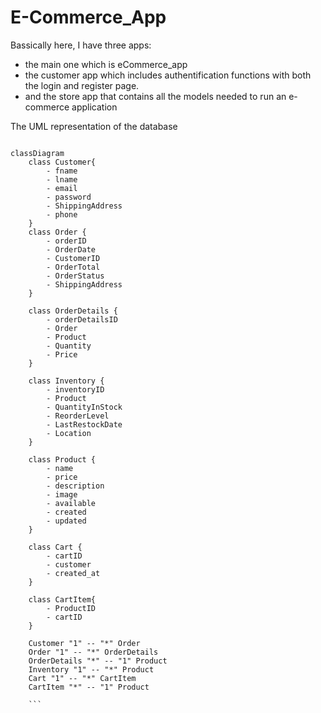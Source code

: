 # E-Commerce_App

Bassically here, I have three apps:

- the main one which is eCommerce_app
- the customer app which includes authentification functions with both the login and register page.
- and the store app that contains all the models needed to run an e-commerce application

The UML representation of the database

````mermaid

classDiagram
    class Customer{
        - fname
        - lname
        - email
        - password
        - ShippingAddress
        - phone
    }
    class Order {
        - orderID
        - OrderDate
        - CustomerID
        - OrderTotal
        - OrderStatus
        - ShippingAddress
    }

    class OrderDetails {
        - orderDetailsID
        - Order
        - Product
        - Quantity
        - Price
    }

    class Inventory {
        - inventoryID
        - Product
        - QuantityInStock
        - ReorderLevel
        - LastRestockDate
        - Location
    }

    class Product {
        - name
        - price
        - description
        - image
        - available
        - created
        - updated
    }

    class Cart {
        - cartID
        - customer
        - created_at
    }

    class CartItem{
        - ProductID
        - cartID
    }

    Customer "1" -- "*" Order
    Order "1" -- "*" OrderDetails
    OrderDetails "*" -- "1" Product
    Inventory "1" -- "*" Product
    Cart "1" -- "*" CartItem
    CartItem "*" -- "1" Product

    ```
````
